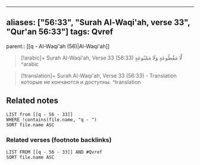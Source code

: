 
---
aliases: ["56:33", "Surah Al-Waqi'ah, verse 33", "Qur'an 56:33"]
tags: Qvref
---

parent:: [[q - Al-Waqi'ah (56)|Al-Waqi'ah]]

> [!arabic]+ Surah Al-Waqi'ah, Verse 33 (56:33)
> <span class="quran-arabic">لَّا مَقْطُوعَةٍ وَلَا مَمْنُوعَةٍ</span>
^arabic

> [!translation]+ Surah Al-Waqi'ah, Verse 33 (56:33) - Translation
> которые не кончаются и доступны.
^translation



## Related notes
```dataview
LIST from [[q - 56 - 33]]
WHERE !contains(file.name, "q - ")
SORT file.name ASC
```

### Related verses (footnote backlinks)
```dataview
LIST FROM [[q - 56 - 33]] AND #Qvref
SORT file.name ASC
```


